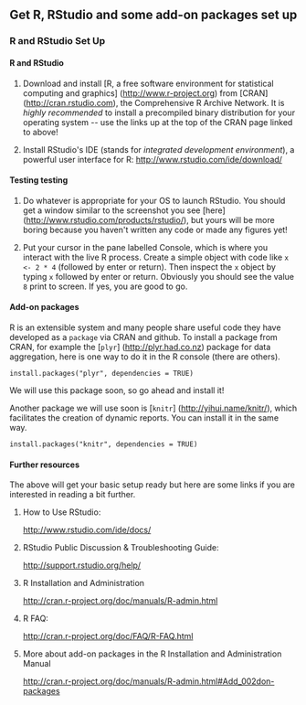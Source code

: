 ## Get R, RStudio and some add-on packages set up

### R and RStudio Set Up

#### R and RStudio

1. Download and install [R, a free software environment for statistical computing and graphics] (http://www.r-project.org) from [CRAN] (http://cran.rstudio.com), the Comprehensive R Archive Network. It is *highly recommended* to install a precompiled binary distribution for your operating system -- use the links up at the top of the CRAN page linked to above!

2. Install RStudio's IDE (stands for *integrated development environment*), a powerful user interface for R:  http://www.rstudio.com/ide/download/

#### Testing testing

1. Do whatever is appropriate for your OS to launch RStudio. You should get a window similar to the screenshot you see [here] (http://www.rstudio.com/products/rstudio/), but yours will be more boring because you haven't written any code or made any figures yet!

2. Put your cursor in the pane labelled Console, which is where you interact with the live R process. Create a simple object with code like `x <- 2 * 4` (followed by enter or return). Then inspect the `x` object by typing `x` followed by enter or return. Obviously you should see the value `8` print to screen. If yes, you are good to go.

#### Add-on packages

R is an extensible system and many people share useful code they have developed as a `package` via CRAN and github. To install a package from CRAN, for example the [`plyr`] (http://plyr.had.co.nz) package for data aggregation, here is one way to do it in the R console (there are others).

`install.packages("plyr", dependencies = TRUE)`

We will use this package soon, so go ahead and install it!

Another package we will use soon is [`knitr`] (http://yihui.name/knitr/), which facilitates the creation of dynamic reports. You can install it in the same way. 

`install.packages("knitr", dependencies = TRUE)`

#### Further resources

The above will get your basic setup ready but here are some links if you are interested in reading a bit further.

1. How to Use RStudio:

     http://www.rstudio.com/ide/docs/

2. RStudio Public Discussion & Troubleshooting Guide:
    
     http://support.rstudio.org/help/
     
3. R Installation and Administration

    http://cran.r-project.org/doc/manuals/R-admin.html
    
4. R FAQ:

    http://cran.r-project.org/doc/FAQ/R-FAQ.html
    
5. More about add-on packages in the R Installation and Administration Manual

    http://cran.r-project.org/doc/manuals/R-admin.html#Add_002don-packages